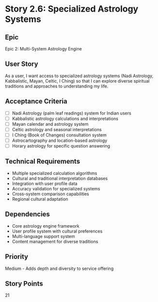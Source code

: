 # Story 2.6: Specialized Astrology Systems

## Epic

Epic 2: Multi-System Astrology Engine

## User Story

As a user, I want access to specialized astrology systems (Nadi Astrology, Kabbalistic, Mayan, Celtic, I Ching) so that I can explore diverse spiritual traditions and approaches to understanding my life.

## Acceptance Criteria

- [ ] Nadi Astrology (palm leaf readings) system for Indian users
- [ ] Kabbalistic astrology calculations and interpretations
- [ ] Mayan calendar and astrology system
- [ ] Celtic astrology and seasonal interpretations
- [ ] I Ching (Book of Changes) consultation system
- [ ] Astrocartography and location-based astrology
- [ ] Horary astrology for specific question answering

## Technical Requirements

- Multiple specialized calculation algorithms
- Cultural and traditional interpretation databases
- Integration with user profile data
- Accuracy validation for specialized systems
- Cross-system comparison capabilities
- Regional cultural adaptation

## Dependencies

- Core astrology engine framework
- User profile system with cultural preferences
- Multi-language support system
- Content management for diverse traditions

## Priority

Medium - Adds depth and diversity to service offering

## Story Points

21
